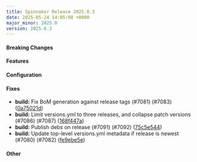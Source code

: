 ```yaml
---
title: Spinnaker Release 2025.0.3
date: 2025-05-24 14:05:08 +0000
major_minor: 2025.0
version: 2025.0.3
---
```


#### Breaking Changes


#### Features


#### Configuration


#### Fixes

* **build:** Fix BoM generation against release tags (#7081) (#7083) ([0a75021d](https://github.com/spinnaker/spinnaker/commit/0a75021da7831f28cab80715b94a7ecbbd92dc8e))
* **build:** Limit versions.yml to three releases, and collapse patch versions (#7086) (#7087) ([168f447a](https://github.com/spinnaker/spinnaker/commit/168f447a6df4e862629c4d1d731cec0cc808c795))
* **build:** Publish debs on release (#7091) (#7092) ([75c5e544](https://github.com/spinnaker/spinnaker/commit/75c5e54418bb567715c62f8c2af61328fe7a0cbe))
* **build:** Update top-level versions.yml metadata if release is newest (#7080) (#7082) ([fe9ebe5e](https://github.com/spinnaker/spinnaker/commit/fe9ebe5eed0c99a44c8ca000793c8bee55612f0b))

#### Other

